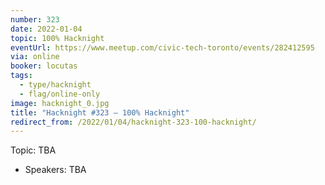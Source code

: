 ```yaml
---
number: 323
date: 2022-01-04
topic: 100% Hacknight
eventUrl: https://www.meetup.com/civic-tech-toronto/events/282412595
via: online
booker: locutas
tags:
  - type/hacknight
  - flag/online-only
image: hacknight_0.jpg
title: "Hacknight #323 – 100% Hacknight"
redirect_from: /2022/01/04/hacknight-323-100-hacknight/
---
```


Topic:
TBA

+ Speakers:
TBA
